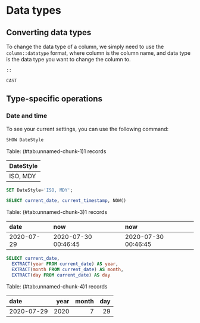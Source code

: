 
# Data types 

## Converting data types 

To change the data type of a column, we simply need to use the `column::datatype` format,
where column is the column name, and data type is the data type you want to change the
column to.

`::`

`CAST`

## Type-specific operations

### Date and time 

 To see your current settings, you can use the following command:


```sql
SHOW DateStyle
```


<div class="knitsql-table">


Table: (\#tab:unnamed-chunk-1)1 records

|DateStyle |
|:---------|
|ISO, MDY  |

</div>




```sql
SET DateStyle='ISO, MDY';
```



```sql
SELECT current_date, current_timestamp, NOW()
```


<div class="knitsql-table">


Table: (\#tab:unnamed-chunk-3)1 records

|date       |now                 |now                 |
|:----------|:-------------------|:-------------------|
|2020-07-29 |2020-07-30 00:46:45 |2020-07-30 00:46:45 |

</div>



```sql
SELECT current_date,
  EXTRACT(year FROM current_date) AS year,
  EXTRACT(month FROM current_date) AS month,
  EXTRACT(day FROM current_date) AS day
```


<div class="knitsql-table">


Table: (\#tab:unnamed-chunk-4)1 records

|date       | year| month| day|
|:----------|----:|-----:|---:|
|2020-07-29 | 2020|     7|  29|

</div>



